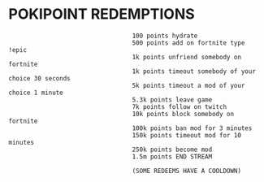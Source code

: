 #                                  **POKIPOINT REDEMPTIONS**

                                      100 points hydrate
                                      500 points add on fortnite type !epic
                                      1k points unfriend somebody on fortnite 
                                      1k points timeout somebody of your choice 30 seconds
                                      5k points timeout a mod of your choice 1 minute
                                      5.3k points leave game
                                      7k points follow on twitch 
                                      10k points block somebody on fortnite
                                      100k points ban mod for 3 minutes 
                                      150k points timeout mod for 10 minutes
                                      250k points become mod
                                      1.5m points END STREAM

                                      (SOME REDEEMS HAVE A COOLDOWN)
